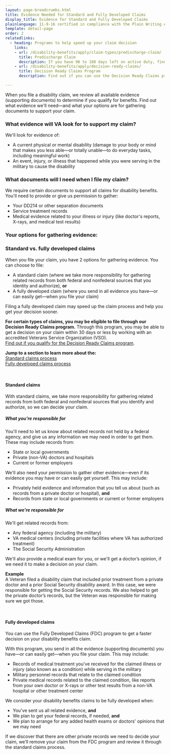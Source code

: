 ```yaml
---
layout: page-breadcrumbs.html
title: Evidence Needed for Standard and Fully Developed Claims
display_title: Evidence for Standard and Fully Developed Claims
plainlanguage: 11-9-16 certified in compliance with the Plain Writing Act
template: detail-page
order: 2
relatedlinks:
  - heading: Programs to help speed up your claim decision
    links:
    - url: /disability-benefits/apply/claim-types/predischarge-claim/
      title: Predischarge Claim
      description: If you have 90 to 180 days left on active duty, find out how to file a disability claim through the Benefits Delivery at Discharge (BDD) program to get your benefits sooner.
    - url: /disability-benefits/apply/decision-ready-claims/
      title: Decision Ready Claims Program
      description: Find out if you can use the Decision Ready Claims program to get a decision on your claim in 30 days or less by working with an accredited Veterans Service Organization (VSO).

---
```


<div class="va-introtext">

When you file a disability claim, we review all available evidence (supporting documents) to determine if you qualify for benefits. Find out what evidence we'll need—and what your options are for gathering documents to support your claim.

</div>

<div class="feature" markdown="1">

### What evidence will VA look for to support my claim?

We'll look for evidence of:

- A current physical or mental disability (damage to your body or mind that makes you less able—or totally unable—to do everyday tasks, including meaningful work)
- An event, injury, or illness that happened while you were serving in the military to cause the disability

### What documents will I need when I file my claim?

We require certain documents to support all claims for disability benefits. You'll need to provide or give us permission to gather:

-	Your DD214 or other separation documents
-	Service treatment records
-	Medical evidence related to your illness or injury (like doctor's reports, X-rays, and medical test results)
</div>

### Your options for gathering evidence: <br>
### Standard vs. fully developed claims

When you file your claim, you have 2 options for gathering evidence. You can choose to file:

- A standard claim (where we take more responsibility for gathering related records from both federal and nonfederal sources that you identity and authorize), **or**
- A fully developed claim (where you send in all evidence you have—or can easily get—when you file your claim)

Filing a fully developed claim may speed up the claim process and help you get your decision sooner.

**For certain types of claims, you may be eligible to file through our Decision Ready Claims program.** Through this program, you may be able to get a decision on your claim within 30 days or less by working with an accredited Veterans Service Organization (VSO).<br>
[Find out if you qualify for the Decision Ready Claims program](/disability-benefits/apply/decision-ready-claims/).

**Jump to a section to learn more about the:**</br>
[Standard claims process](#claim-standard)</br>
[Fully developed claims process](#claim-fullydeveloped)

<br>

<span id="claim-standard">

#### Standard claims
With standard claims, we take more responsibility for gathering related records from both federal and nonfederal sources that you identify and authorize, so we can decide your claim.

##### What you’re responsible for
You'll need to let us know about related records not held by a federal agency, and give us any information we may need in order to get them. These may include records from:
  -	State or local governments
  -	Private (non-VA) doctors and hospitals
  -	Current or former employers

We'll also need your permission to gather other evidence—even if its evidence you may have or can easily get yourself. This may include:
- Privately held evidence and information that you tell us about (such as records from a private doctor or hospital), **and**
- Records from state or local governments or current or former employers

##### What we’re responsible for
We'll get related records from:
  -	Any federal agency (including the military)
  -	VA medical centers (including private facilities where VA has authorized treatment)
  -	The Social Security Administration

We'll also provide a medical exam for you, or we'll get a doctor’s opinion, if we need it to make a decision on your claim.

**Example**<br>
A Veteran filed a disability claim that included prior treatment from a private doctor and a prior Social Security disability award. In this case, we were responsible for getting the Social Security records. We also helped to get the private doctor’s records, but the Veteran was responsible for making sure we got those.

<br>

<span id="claim-fullydeveloped">

#### Fully developed claims
You can use the Fully Developed Claims (FDC) program to get a faster decision on your disability benefits claim.

With this program, you send in all the evidence (supporting documents) you have—or can easily get—when you file your claim. This may include:
- Records of medical treatment you've received for the claimed illness or injury (also known as a condition) while serving in the military
-	Military personnel records that relate to the claimed condition
-	Private medical records related to the claimed condition, like reports from your own doctor or X-rays or other test results from a non-VA hospital or other treatment center

We consider your disability benefits claims to be fully developed when:
- You've sent us all related evidence, **and**
- We plan to get your federal records, if needed, **and**
- We plan to arrange for any added health exams or doctors' opinions that we may need

If we discover that there are other private records we need to decide your claim, we’ll remove your claim from the FDC program and review it through the standard claims process.
